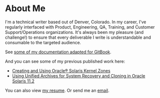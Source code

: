 # About Me
I'm a technical writer based out of Denver, Colorado. In my career, I've regularly interfaced with Product, Engineering, QA, Training, and Customer Support/Operations organizations. It's always been my pleasure (and challenge!) to ensure that every deliverable I write is understandable and consumable to the targeted audience.  

See [some of my documentation adapted for GitBook](https://alissa-b-clark.gitbook.io/portfolio-and-examples/).

And you can see some of my previous published work here:

- [Creating and Using Oracle® Solaris Kernel Zones](https://docs.oracle.com/cd/E36784_01/html/E37629/index.html)
- [Using Unified Archives for System Recovery and Cloning in Oracle Solaris 11.2](https://docs.oracle.com/cd/E36784_01/html/E38524/index.html)

You can also view [my resume](https://drive.google.com/file/d/1mNYKvd59nzFL0_vHaovWD13nlkOJaSIf/view?usp=sharing). Or send me an [email](mailto:alissabaderclark@gmail.com).


